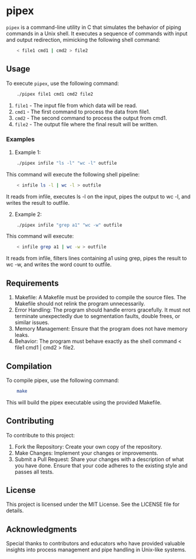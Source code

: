 # pipex
`pipex` is a command-line utility in C that simulates the behavior of piping commands in a Unix shell. It executes a sequence of commands with input and output redirection, mimicking the following shell command:

```bash
	< file1 cmd1 | cmd2 > file2
```

## Usage
To execute `pipex`, use the following command:

```bash
	./pipex file1 cmd1 cmd2 file2
```

1. `file1` - The input file from which data will be read.
2. `cmd1` - The first command to process the data from file1.
3. `cmd2` - The second command to process the output from cmd1.
4. `file2` - The output file where the final result will be written.

### Examples
1. Example 1:

```bash
	./pipex infile "ls -l" "wc -l" outfile
```
This command will execute the following shell pipeline:

```bash
	< infile ls -l | wc -l > outfile
```
It reads from infile, executes ls -l on the input, pipes the output to wc -l, and writes the result to outfile.

2. Example 2:

```bash
	./pipex infile "grep a1" "wc -w" outfile
```
This command will execute:

```bash
	< infile grep a1 | wc -w > outfile
```
It reads from infile, filters lines containing a1 using grep, pipes the result to wc -w, and writes the word count to outfile.

## Requirements
1. Makefile: A Makefile must be provided to compile the source files. The Makefile should not relink the program unnecessarily.
2. Error Handling: The program should handle errors gracefully. It must not terminate unexpectedly due to segmentation faults, double frees, or similar issues.
3. Memory Management: Ensure that the program does not have memory leaks.
4. Behavior: The program must behave exactly as the shell command < file1 cmd1 | cmd2 > file2.

## Compilation
To compile pipex, use the following command:

```bash
	make
```
This will build the pipex executable using the provided Makefile.

## Contributing
To contribute to this project:

1. Fork the Repository: Create your own copy of the repository.
2. Make Changes: Implement your changes or improvements.
3. Submit a Pull Request: Share your changes with a description of what you have done.
Ensure that your code adheres to the existing style and passes all tests.

## License
This project is licensed under the MIT License. See the LICENSE file for details.

## Acknowledgments
Special thanks to contributors and educators who have provided valuable insights into process management and pipe handling in Unix-like systems.